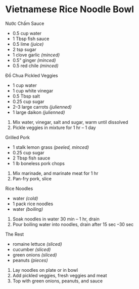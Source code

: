 # Vietnamese Rice Noodle Bowl

Nước Chấm Sauce

- 0.5 cup water
- 1 Tbsp fish sauce
- 0.5 lime *(juice)*
- 2 tsp sugar
- 1 clove garlic *(minced)*
- 0.5" ginger *(minced)*
- 0.5 red chile *(minced)*

Đồ Chua Pickled Veggies

- 1 cup water
- 1 cup white vinegar
- 0.5 Tbsp salt
- 0.25 cup sugar
- 2–3 large carrots *(julienned)*
- 1 large daikon *(julienned)*

1. Mix water, vinegar, salt and sugar, warm until dissolved
1. Pickle veggies in mixture for 1 hr – 1 day

Grilled Pork

- 1 stalk lemon grass *(peeled, minced)*
- 0.25 cup sugar
- 2 Tbsp fish sauce
- 1 lb boneless pork chops

1. Mix marinade, and marinate meat for 1 hr
1. Pan-fry pork, slice

Rice Noodles

- water *(cold)*
- 1 pack rice noodles
- water *(boiling)*

1. Soak noodles in water 30 min – 1 hr, drain
1. Pour boiling water into noodles, drain after 15 sec –30 sec

The Rest

- romaine lettuce *(sliced)*
- cucumber *(sliced)*
- green onions *(sliced)*
- peanuts *(pieces)*

1. Lay noodles on plate or in bowl
1. Add pickled veggies, fresh veggies and meat
1. Top with green onions, peanuts, and sauce
